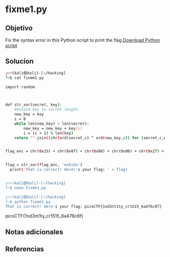 # fixme1.py
## Objetivo
Fix the syntax error in this Python script to print the flag.[Download Python script](https://artifacts.picoctf.net/c/37/fixme1.py)
## Solucion
```bash
┌──(kali㉿kali)-[~/hacking]
└─$ cat fixme1.py

import random



def str_xor(secret, key):
    #extend key to secret length
    new_key = key
    i = 0
    while len(new_key) < len(secret):
        new_key = new_key + key[i]
        i = (i + 1) % len(key)
    return "".join([chr(ord(secret_c) ^ ord(new_key_c)) for (secret_c,new_key_c) in zip(secret,new_key)])


flag_enc = chr(0x15) + chr(0x07) + chr(0x08) + chr(0x06) + chr(0x27) + chr(0x21) + chr(0x23) + chr(0x15) + chr(0x5a) + chr(0x07) + chr(0x00) + chr(0x46) + chr(0x0b) + chr(0x1a) + chr(0x5a) + chr(0x1d) + chr(0x1d) + chr(0x2a) + chr(0x06) + chr(0x1c) + chr(0x5a) + chr(0x5c) + chr(0x55) + chr(0x40) + chr(0x3a) + chr(0x58) + chr(0x0a) + chr(0x5d) + chr(0x53) + chr(0x43) + chr(0x06) + chr(0x56) + chr(0x0d) + chr(0x14)


flag = str_xor(flag_enc, 'enkidu')
  print('That is correct! Here\'s your flag: ' + flag)


┌──(kali㉿kali)-[~/hacking]
└─$ nano fixme1.py

┌──(kali㉿kali)-[~/hacking]
└─$ python fixme1.py
That is correct! Here's your flag: picoCTF{1nd3nt1ty_cr1515_6a476c8f}

```
picoCTF{1nd3nt1ty_cr1515_6a476c8f}
## Notas adicionales

## Referencias